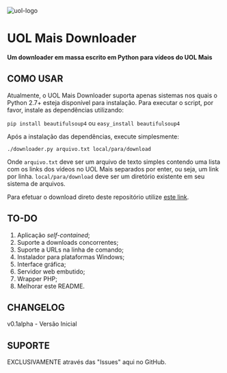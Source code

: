 ![uol-logo](http://i.imgur.com/5cZufN6.jpg)

# UOL Mais Downloader
**Um downloader em massa escrito em Python para vídeos do UOL Mais**

## COMO USAR

Atualmente, o UOL Mais Downloader suporta apenas sistemas nos quais o Python 2.7+ esteja disponível para instalação.
Para executar o script, por favor, instale as dependências utilizando:

`pip install beautifulsoup4` ou `easy_install beautifulsoup4`

Após a instalação das dependências, execute simplesmente:

`./downloader.py arquivo.txt local/para/download`

Onde `arquivo.txt` deve ser um arquivo de texto simples contendo uma lista com os links dos vídeos no UOL Mais separados por enter, ou seja, um link por linha.
`local/para/download` deve ser um diretório existente em seu sistema de arquivos.

Para efetuar o download direto deste repositório utilize [este link](https://github.com/alexandreteles/uolmaisdownloader/archive/master.zip).

## TO-DO

1. Aplicação *self-contained*;
2. Suporte a downloads concorrentes;
3. Suporte a URLs na linha de comando;
4. Instalador para plataformas Windows;
5. Interface gráfica;
6. Servidor web embutido;
7. Wrapper PHP;
8. Melhorar este README.

## CHANGELOG

v0.1alpha - Versão Inicial

## SUPORTE

EXCLUSIVAMENTE através das "Issues" aqui no GitHub.
